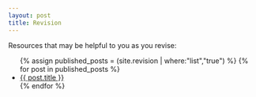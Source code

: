 ```yaml
---
layout: post
title: Revision
---
```


Resources that may be helpful to you as you revise:

<ul>
{% assign published_posts = (site.revision | where:"list","true")  %}
{% for post in published_posts %}
    <li><a href="{{ site.baseurl }}{{ post.url }}">{{ post.title }}</a></li>
{% endfor %}
</ul>

